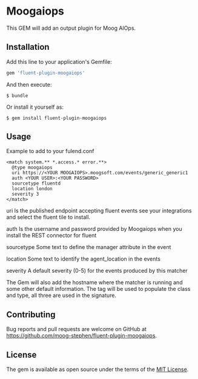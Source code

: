 # Moogaiops

This GEM will add an output plugin for Moog AIOps.

## Installation

Add this line to your application's Gemfile:

```ruby
gem 'fluent-plugin-moogaiops'
```

And then execute:

    $ bundle

Or install it yourself as:

    $ gem install fluent-plugin-moogaiops

## Usage

Example to add to your fulend.conf

```
<match system.** *.access.* error.**>
  @type moogaiops
  uri https://<YOUR MOOGAIOPS>.moogsoft.com/events/generic_generic1
  auth <YOUR USER>:<YOUR PASSWORD>
  sourcetype fluentd
  location london
  severity 3
</match>
```
 uri
 Is the published endpoint accepting fluent events see your integrations and select the fluent tile to install.

 auth
 Is the username and password provided by Moogaiops when you install the REST connector for fluent

 sourcetype
 Some text to define the manager attribute in the event

 location
 Some text to identify the agent_location in the events

 severity
 A default severity (0-5) for the events produced by this matcher

The Gem will also add the hostname where the matcher is running and some other default information. The tag will be used to populate the class and type, all three are used in the signature.

## Contributing

Bug reports and pull requests are welcome on GitHub at https://github.com/moog-stephen/fluent-plugin-moogaiops.


## License

The gem is available as open source under the terms of the [MIT License](http://opensource.org/licenses/MIT).
